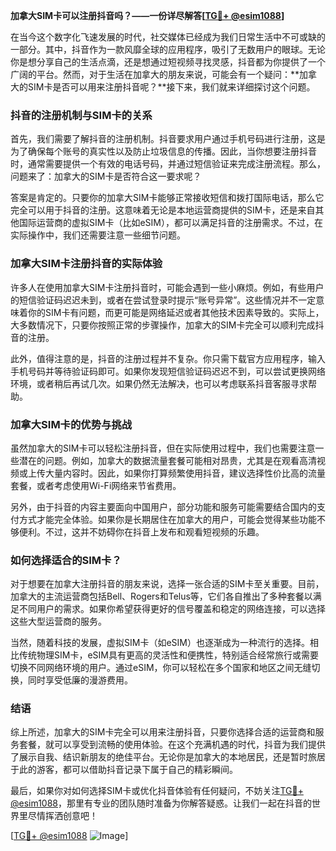 **加拿大SIM卡可以注册抖音吗？——一份详尽解答[[TG💪+ @esim1088](https://t.me/s/esim1088)]**

在当今这个数字化飞速发展的时代，社交媒体已经成为我们日常生活中不可或缺的一部分。其中，抖音作为一款风靡全球的应用程序，吸引了无数用户的眼球。无论你是想分享自己的生活点滴，还是想通过短视频寻找灵感，抖音都为你提供了一个广阔的平台。然而，对于生活在加拿大的朋友来说，可能会有一个疑问：**加拿大的SIM卡是否可以用来注册抖音呢？**接下来，我们就来详细探讨这个问题。

### 抖音的注册机制与SIM卡的关系

首先，我们需要了解抖音的注册机制。抖音要求用户通过手机号码进行注册，这是为了确保每个账号的真实性以及防止垃圾信息的传播。因此，当你想要注册抖音时，通常需要提供一个有效的电话号码，并通过短信验证来完成注册流程。那么，问题来了：加拿大的SIM卡是否符合这一要求呢？

答案是肯定的。只要你的加拿大SIM卡能够正常接收短信和拨打国际电话，那么它完全可以用于抖音的注册。这意味着无论是本地运营商提供的SIM卡，还是来自其他国际运营商的虚拟SIM卡（比如eSIM），都可以满足抖音的注册需求。不过，在实际操作中，我们还需要注意一些细节问题。

### 加拿大SIM卡注册抖音的实际体验

许多人在使用加拿大SIM卡注册抖音时，可能会遇到一些小麻烦。例如，有些用户的短信验证码迟迟未到，或者在尝试登录时提示“账号异常”。这些情况并不一定意味着你的SIM卡有问题，而更可能是网络延迟或者其他技术因素导致的。实际上，大多数情况下，只要你按照正常的步骤操作，加拿大的SIM卡完全可以顺利完成抖音的注册。

此外，值得注意的是，抖音的注册过程并不复杂。你只需下载官方应用程序，输入手机号码并等待验证码即可。如果你发现短信验证码迟迟不到，可以尝试更换网络环境，或者稍后再试几次。如果仍然无法解决，也可以考虑联系抖音客服寻求帮助。

### 加拿大SIM卡的优势与挑战

虽然加拿大的SIM卡可以轻松注册抖音，但在实际使用过程中，我们也需要注意一些潜在的问题。例如，加拿大的数据流量套餐可能相对昂贵，尤其是在观看高清视频或上传大量内容时。因此，如果你打算频繁使用抖音，建议选择性价比高的流量套餐，或者考虑使用Wi-Fi网络来节省费用。

另外，由于抖音的内容主要面向中国用户，部分功能和服务可能需要结合国内的支付方式才能完全体验。如果你是长期居住在加拿大的用户，可能会觉得某些功能不够便利。不过，这并不妨碍你在抖音上发布和观看短视频的乐趣。

### 如何选择适合的SIM卡？

对于想要在加拿大注册抖音的朋友来说，选择一张合适的SIM卡至关重要。目前，加拿大的主流运营商包括Bell、Rogers和Telus等，它们各自推出了多种套餐以满足不同用户的需求。如果你希望获得更好的信号覆盖和稳定的网络连接，可以选择这些大型运营商的服务。

当然，随着科技的发展，虚拟SIM卡（如eSIM）也逐渐成为一种流行的选择。相比传统物理SIM卡，eSIM具有更高的灵活性和便携性，特别适合经常旅行或需要切换不同网络环境的用户。通过eSIM，你可以轻松在多个国家和地区之间无缝切换，同时享受低廉的漫游费用。

### 结语

综上所述，加拿大的SIM卡完全可以用来注册抖音，只要你选择合适的运营商和服务套餐，就可以享受到流畅的使用体验。在这个充满机遇的时代，抖音为我们提供了展示自我、结识新朋友的绝佳平台。无论你是加拿大的本地居民，还是暂时旅居于此的游客，都可以借助抖音记录下属于自己的精彩瞬间。

最后，如果你对如何选择SIM卡或优化抖音体验有任何疑问，不妨关注[TG💪+ @esim1088](https://t.me/s/esim1088)，那里有专业的团队随时准备为你解答疑惑。让我们一起在抖音的世界里尽情挥洒创意吧！

[[TG💪+ @esim1088](https://t.me/s/esim1088) ![Image](https://i.postimg.cc/4NQfJmqS/Snipaste-2025-05-13-00-14-12.png)]